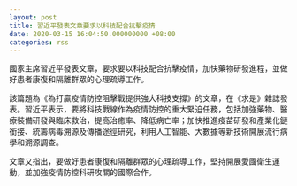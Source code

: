 ```yaml
---
layout: post
title: 習近平發表文章要求以科技配合抗擊疫情
date: 2020-03-15 16:04:50.000000000 +08:00
categories: rss
---
```


國家主席習近平發表文章，要求要以科技配合抗擊疫情，加快藥物研發進程，並做好患者康復和隔離群眾的心理疏導工作。

該篇題為《為打贏疫情防控阻擊戰提供強大科技支撐》的文章，在《求是》雜誌發表。習近平表示，要將科技戰線作為疫情防控的重大緊迫任務，包括加強藥物、醫療裝備研發與臨床救治，提高治癒率、降低病亡率；加快推進疫苗研發和產業化鏈銜接、統籌病毒溯源及傳播途徑研究，利用人工智能、大數據等新技術開展流行病學和溯源調查。

文章又指出，要做好患者康復和隔離群眾的心理疏導工作，堅持開展愛國衛生運動，並加強疫情防控科研攻關的國際合作。
